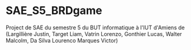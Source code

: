 # SAE_S5_BRDgame
Project de SAE du semestre 5 du BUT informatique à l'IUT d'Amiens de (Largillière Justin, Target Liam, Vatrin Lorenzo, Gonthier Lucas, Walter Malcolm, Da Silva Lourenco Marques Victor)
